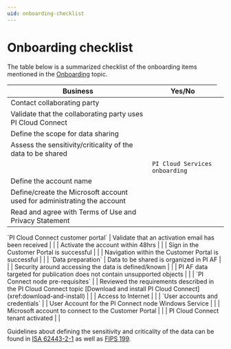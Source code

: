 ```yaml
---
uid: onboarding-checklist
---
```


# Onboarding checklist
 
The table below is a summarized checklist of the onboarding items mentioned in the [Onboarding](xref:onboarding)  topic.

| Business | Yes/No |
| --- | --- |
| Contact collaborating party | |
| Validate that the collaborating party uses PI Cloud Connect | |
| Define the scope for data sharing | |
| Assess the sensitivity/criticality of the data to be shared | |
| <td colspan=2>`PI Cloud Services onboarding`</td> |
| Define the account name | |
| Define/create the Microsoft account used for administrating the account | |
| Read and agree with Terms of Use and Privacy Statement | |
<td colspan=2>`PI Cloud Connect customer portal`</td>
| Validate that an activation email has been received | |
| Activate the account within 48hrs | |
| Sign in the Customer Portal is successful | |
| Navigation within the Customer Portal is successful | |
| <td colspan=2>`Data preparation`</td>
| Data to be shared is organized in PI AF | |
| Security around accessing the data is defined/known | |
| PI AF data targeted for publication does not contain unsupported objects | |
| <td colspan=2>`PI Connect node pre-requisites` |
| Reviewed the requirements described in the PI Cloud Connect topic [Download and install PI Cloud Connect](xref:download-and-install) | |
| Access to Internet | |
| <td colspan=2>`User accounts and credentials` |
| User Account for the PI Connect node Windows Service | |
| Microsoft account to connect to the Customer Portal | |
| PI Cloud Connect tenant activated | |

Guidelines about defining the sensitivity and criticality of the data can be found in [ISA 62443-2-1](https://www.isa.org/products/isa-62443-2-1-2009-security-for-industrial-automat) as well as [FIPS 199](http://csrc.nist.gov/publications/fips/fips199/FIPS-PUB-199-final.pdf).
